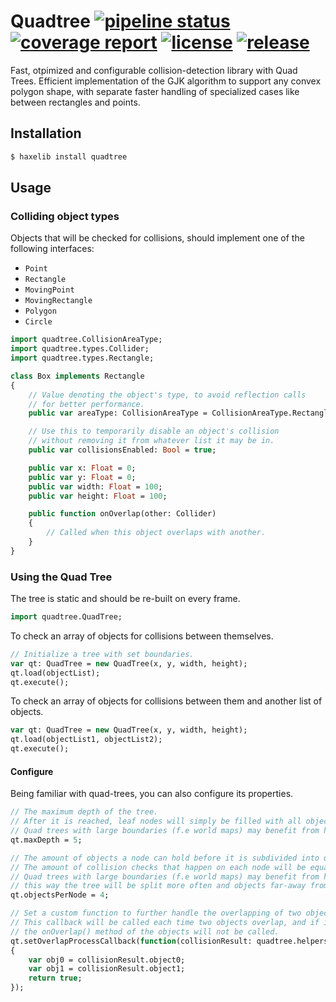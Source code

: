 Quadtree
[![pipeline status](https://gitlab.com/haath/quadtree/badges/master/pipeline.svg)](https://gitlab.com/haath/quadtree/pipelines/latest)
[![coverage report](https://gitlab.com/haath/quadtree/badges/master/coverage.svg)](https://gitlab.com/haath/quadtree/pipelines/latest)
[![license](https://img.shields.io/badge/license-MIT-blue.svg?style=flat)](https://gitlab.com/haath/quadtree/blob/master/LICENSE)
[![release](https://img.shields.io/badge/release-haxelib-informational)](https://lib.haxe.org/p/quadtree/)
====================


Fast, otpimized and configurable collision-detection library with Quad Trees.
Efficient implementation of the GJK algorithm to support any convex polygon shape, with separate
faster handling of specialized cases like between rectangles and points.


## Installation

```bash
$ haxelib install quadtree
```


## Usage

### Colliding object types

Objects that will be checked for collisions, should implement one of the following interfaces:

- `Point`
- `Rectangle`
- `MovingPoint`
- `MovingRectangle`
- `Polygon`
- `Circle`

```haxe
import quadtree.CollisionAreaType;
import quadtree.types.Collider;
import quadtree.types.Rectangle;

class Box implements Rectangle
{
    // Value denoting the object's type, to avoid reflection calls
    // for better performance.
    public var areaType: CollisionAreaType = CollisionAreaType.Rectangle;

    // Use this to temporarily disable an object's collision 
    // without removing it from whatever list it may be in.
    public var collisionsEnabled: Bool = true;

    public var x: Float = 0;
    public var y: Float = 0;
    public var width: Float = 100;
    public var height: Float = 100;

    public function onOverlap(other: Collider)
    {
        // Called when this object overlaps with another.
    }
}
```


### Using the Quad Tree

The tree is static and should be re-built on every frame.

```haxe
import quadtree.QuadTree;
```

To check an array of objects for collisions between themselves.

```haxe
// Initialize a tree with set boundaries.
var qt: QuadTree = new QuadTree(x, y, width, height);
qt.load(objectList);
qt.execute();
```

To check an array of objects for collisions between them and another list of objects.

```haxe
var qt: QuadTree = new QuadTree(x, y, width, height);
qt.load(objectList1, objectList2);
qt.execute();
```

#### Configure

Being familiar with quad-trees, you can also configure its properties.

```haxe
// The maximum depth of the tree.
// After it is reached, leaf nodes will simply be filled with all objects added to them.
// Quad trees with large boundaries (f.e world maps) may benefit from having a bigger maxDepth.
qt.maxDepth = 5;

// The amount of objects a node can hold before it is subdivided into quadrants.
// The amount of collision checks that happen on each node will be equal to this number squared.
// Quad trees with large boundaries (f.e world maps) may benefit from having less objects per node,
// this way the tree will be split more often and objects far-away from each other won't be checked against each other as much.
qt.objectsPerNode = 4;

// Set a custom function to further handle the overlapping of two objects.
// This callback will be called each time two objects overlap, and if it returns false
// the onOverlap() method of the objects will not be called.
qt.setOverlapProcessCallback(function(collisionResult: quadtree.helpers.CollisionResult)
{
    var obj0 = collisionResult.object0;
    var obj1 = collisionResult.object1;
    return true;
});
```
